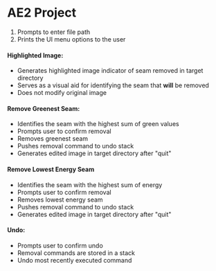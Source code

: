 # AE2 Project

1. Prompts to enter file path
2. Prints the UI menu options to the user

#### Highlighted Image:
- Generates highlighted image indicator of seam removed in target directory
- Serves as a visual aid for identifying the seam that **will** be removed
- Does not modify original image

#### Remove Greenest Seam:
- Identifies the seam with the highest sum of green values
- Prompts user to confirm removal
- Removes greenest seam
- Pushes removal command to undo stack
- Generates edited image in target directory after "quit"

#### Remove Lowest Energy Seam
- Identifies the seam with the highest sum of energy 
- Prompts user to confirm removal
- Removes lowest energy seam
- Pushes removal command to undo stack
- Generates edited image in target directory after "quit"
#### Undo:
- Prompts user to confirm undo
- Removal commands are stored in a stack
- Undo most recently executed command
